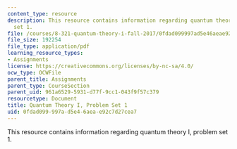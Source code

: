 ```yaml
---
content_type: resource
description: This resource contains information regarding quantum theory I, problem
  set 1.
file: /courses/8-321-quantum-theory-i-fall-2017/0fdad099997ad5e46aeae92c7d27cea7_MIT8_321F17_Pset1.pdf
file_size: 192254
file_type: application/pdf
learning_resource_types:
- Assignments
license: https://creativecommons.org/licenses/by-nc-sa/4.0/
ocw_type: OCWFile
parent_title: Assignments
parent_type: CourseSection
parent_uid: 961a6529-5931-d77f-9cc1-043f9f57c379
resourcetype: Document
title: Quantum Theory I, Problem Set 1
uid: 0fdad099-997a-d5e4-6aea-e92c7d27cea7
---
```

This resource contains information regarding quantum theory I, problem set 1.